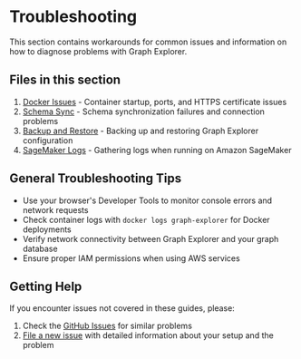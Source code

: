 # Troubleshooting

This section contains workarounds for common issues and information on how to
diagnose problems with Graph Explorer.

## Files in this section

1. [Docker Issues](docker-issues.md) - Container startup, ports, and HTTPS
   certificate issues
2. [Schema Sync](schema-sync.md) - Schema synchronization failures and
   connection problems
3. [Backup and Restore](backup-restore.md) - Backing up and restoring Graph
   Explorer configuration
4. [SageMaker Logs](sagemaker-logs.md) - Gathering logs when running on Amazon
   SageMaker

## General Troubleshooting Tips

- Use your browser's Developer Tools to monitor console errors and network
  requests
- Check container logs with `docker logs graph-explorer` for Docker deployments
- Verify network connectivity between Graph Explorer and your graph database
- Ensure proper IAM permissions when using AWS services

## Getting Help

If you encounter issues not covered in these guides, please:

1. Check the [GitHub Issues](https://github.com/aws/graph-explorer/issues) for
   similar problems
2. [File a new issue](https://github.com/aws/graph-explorer/issues/new/choose)
   with detailed information about your setup and the problem
